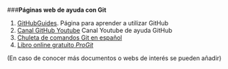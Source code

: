 ###**Páginas web de ayuda con Git**
1. [GitHubGuides](http://guides.github.com/). Página para aprender a utilizar GitHub
2. [Canal GitHub Youtube](https://www.youtube.com/user/GitHubGuides) Canal Youtube de ayuda GitHub
3. [Chuleta de comandos Git en español](https://training.github.com/kit/downloads/es/github-git-cheat-sheet.pdf)
4. [Libro online gratuito _ProGit_](http://git-scm.com/book/en/v2)

(En caso de conocer más documentos o webs de interés se pueden añadir)
